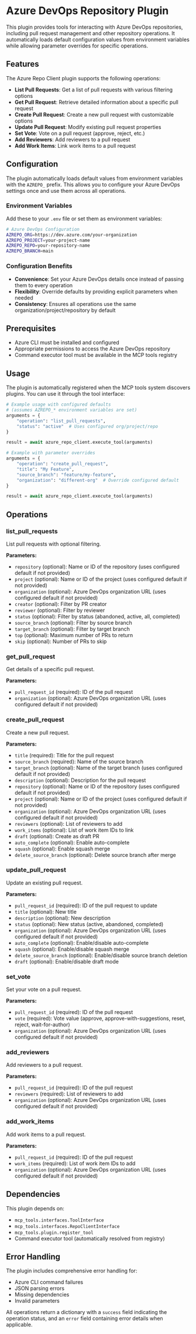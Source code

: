 # Azure DevOps Repository Plugin

This plugin provides tools for interacting with Azure DevOps repositories, including pull request management and other repository operations. It automatically loads default configuration values from environment variables while allowing parameter overrides for specific operations.

## Features

The Azure Repo Client plugin supports the following operations:

- **List Pull Requests**: Get a list of pull requests with various filtering options
- **Get Pull Request**: Retrieve detailed information about a specific pull request
- **Create Pull Request**: Create a new pull request with customizable options
- **Update Pull Request**: Modify existing pull request properties
- **Set Vote**: Vote on a pull request (approve, reject, etc.)
- **Add Reviewers**: Add reviewers to a pull request
- **Add Work Items**: Link work items to a pull request

## Configuration

The plugin automatically loads default values from environment variables with the `AZREPO_` prefix. This allows you to configure your Azure DevOps settings once and use them across all operations.

### Environment Variables

Add these to your `.env` file or set them as environment variables:

```bash
# Azure DevOps Configuration
AZREPO_ORG=https://dev.azure.com/your-organization
AZREPO_PROJECT=your-project-name
AZREPO_REPO=your-repository-name
AZREPO_BRANCH=main
```

### Configuration Benefits

- **Convenience**: Set your Azure DevOps details once instead of passing them to every operation
- **Flexibility**: Override defaults by providing explicit parameters when needed
- **Consistency**: Ensures all operations use the same organization/project/repository by default

## Prerequisites

- Azure CLI must be installed and configured
- Appropriate permissions to access the Azure DevOps repository
- Command executor tool must be available in the MCP tools registry

## Usage

The plugin is automatically registered when the MCP tools system discovers plugins. You can use it through the tool interface:

```python
# Example usage with configured defaults
# (assumes AZREPO_* environment variables are set)
arguments = {
    "operation": "list_pull_requests",
    "status": "active"  # Uses configured org/project/repo
}

result = await azure_repo_client.execute_tool(arguments)

# Example with parameter overrides
arguments = {
    "operation": "create_pull_request",
    "title": "My Feature",
    "source_branch": "feature/my-feature",
    "organization": "different-org"  # Override configured default
}

result = await azure_repo_client.execute_tool(arguments)
```

## Operations

### list_pull_requests
List pull requests with optional filtering.

**Parameters:**
- `repository` (optional): Name or ID of the repository (uses configured default if not provided)
- `project` (optional): Name or ID of the project (uses configured default if not provided)
- `organization` (optional): Azure DevOps organization URL (uses configured default if not provided)
- `creator` (optional): Filter by PR creator
- `reviewer` (optional): Filter by reviewer
- `status` (optional): Filter by status (abandoned, active, all, completed)
- `source_branch` (optional): Filter by source branch
- `target_branch` (optional): Filter by target branch
- `top` (optional): Maximum number of PRs to return
- `skip` (optional): Number of PRs to skip

### get_pull_request
Get details of a specific pull request.

**Parameters:**
- `pull_request_id` (required): ID of the pull request
- `organization` (optional): Azure DevOps organization URL (uses configured default if not provided)

### create_pull_request
Create a new pull request.

**Parameters:**
- `title` (required): Title for the pull request
- `source_branch` (required): Name of the source branch
- `target_branch` (optional): Name of the target branch (uses configured default if not provided)
- `description` (optional): Description for the pull request
- `repository` (optional): Name or ID of the repository (uses configured default if not provided)
- `project` (optional): Name or ID of the project (uses configured default if not provided)
- `organization` (optional): Azure DevOps organization URL (uses configured default if not provided)
- `reviewers` (optional): List of reviewers to add
- `work_items` (optional): List of work item IDs to link
- `draft` (optional): Create as draft PR
- `auto_complete` (optional): Enable auto-complete
- `squash` (optional): Enable squash merge
- `delete_source_branch` (optional): Delete source branch after merge

### update_pull_request
Update an existing pull request.

**Parameters:**
- `pull_request_id` (required): ID of the pull request to update
- `title` (optional): New title
- `description` (optional): New description
- `status` (optional): New status (active, abandoned, completed)
- `organization` (optional): Azure DevOps organization URL (uses configured default if not provided)
- `auto_complete` (optional): Enable/disable auto-complete
- `squash` (optional): Enable/disable squash merge
- `delete_source_branch` (optional): Enable/disable source branch deletion
- `draft` (optional): Enable/disable draft mode

### set_vote
Set your vote on a pull request.

**Parameters:**
- `pull_request_id` (required): ID of the pull request
- `vote` (required): Vote value (approve, approve-with-suggestions, reset, reject, wait-for-author)
- `organization` (optional): Azure DevOps organization URL (uses configured default if not provided)

### add_reviewers
Add reviewers to a pull request.

**Parameters:**
- `pull_request_id` (required): ID of the pull request
- `reviewers` (required): List of reviewers to add
- `organization` (optional): Azure DevOps organization URL (uses configured default if not provided)

### add_work_items
Add work items to a pull request.

**Parameters:**
- `pull_request_id` (required): ID of the pull request
- `work_items` (required): List of work item IDs to add
- `organization` (optional): Azure DevOps organization URL (uses configured default if not provided)

## Dependencies

This plugin depends on:
- `mcp_tools.interfaces.ToolInterface`
- `mcp_tools.interfaces.RepoClientInterface`
- `mcp_tools.plugin.register_tool`
- Command executor tool (automatically resolved from registry)

## Error Handling

The plugin includes comprehensive error handling for:
- Azure CLI command failures
- JSON parsing errors
- Missing dependencies
- Invalid parameters

All operations return a dictionary with a `success` field indicating the operation status, and an `error` field containing error details when applicable. 